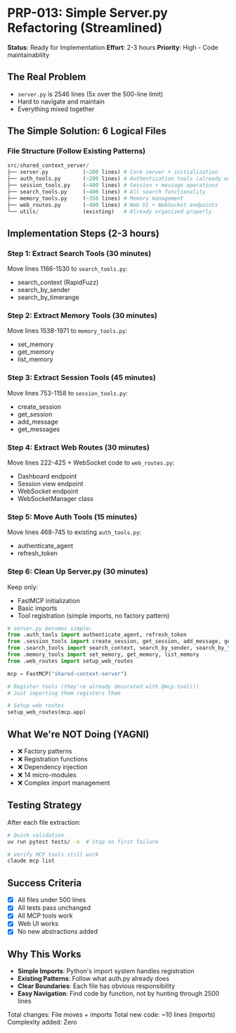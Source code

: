 # PRP-013: Simple Server.py Refactoring (Streamlined)

**Status**: Ready for Implementation
**Effort**: 2-3 hours
**Priority**: High - Code maintainability

## The Real Problem

- `server.py` is 2546 lines (5x over the 500-line limit)
- Hard to navigate and maintain
- Everything mixed together

## The Simple Solution: 6 Logical Files

### File Structure (Follow Existing Patterns)

```python
src/shared_context_server/
├── server.py           (~200 lines) # Core server + initialization
├── auth_tools.py       (~200 lines) # Authentication tools (already exists, just add tools)
├── session_tools.py    (~400 lines) # Session + message operations
├── search_tools.py     (~400 lines) # All search functionality
├── memory_tools.py     (~350 lines) # Memory management
├── web_routes.py       (~400 lines) # Web UI + WebSocket endpoints
└── utils/              (existing)   # Already organized properly
```

## Implementation Steps (2-3 hours)

### Step 1: Extract Search Tools (30 minutes)
Move lines 1166-1530 to `search_tools.py`:
- search_context (RapidFuzz)
- search_by_sender
- search_by_timerange

### Step 2: Extract Memory Tools (30 minutes)
Move lines 1538-1971 to `memory_tools.py`:
- set_memory
- get_memory
- list_memory

### Step 3: Extract Session Tools (45 minutes)
Move lines 753-1158 to `session_tools.py`:
- create_session
- get_session
- add_message
- get_messages

### Step 4: Extract Web Routes (30 minutes)
Move lines 222-425 + WebSocket code to `web_routes.py`:
- Dashboard endpoint
- Session view endpoint
- WebSocket endpoint
- WebSocketManager class

### Step 5: Move Auth Tools (15 minutes)
Move lines 468-745 to existing `auth_tools.py`:
- authenticate_agent
- refresh_token

### Step 6: Clean Up Server.py (30 minutes)
Keep only:
- FastMCP initialization
- Basic imports
- Tool registration (simple imports, no factory pattern)

```python
# server.py becomes simple:
from .auth_tools import authenticate_agent, refresh_token
from .session_tools import create_session, get_session, add_message, get_messages
from .search_tools import search_context, search_by_sender, search_by_timerange
from .memory_tools import set_memory, get_memory, list_memory
from .web_routes import setup_web_routes

mcp = FastMCP("shared-context-server")

# Register tools (they're already decorated with @mcp.tool())
# Just importing them registers them

# Setup web routes
setup_web_routes(mcp.app)
```

## What We're NOT Doing (YAGNI)

- ❌ Factory patterns
- ❌ Registration functions
- ❌ Dependency injection
- ❌ 14 micro-modules
- ❌ Complex import management

## Testing Strategy

After each file extraction:
```bash
# Quick validation
uv run pytest tests/ -x  # Stop on first failure

# Verify MCP tools still work
claude mcp list
```

## Success Criteria

- [x] All files under 500 lines
- [x] All tests pass unchanged
- [x] All MCP tools work
- [x] Web UI works
- [x] No new abstractions added

## Why This Works

- **Simple Imports**: Python's import system handles registration
- **Existing Patterns**: Follow what auth.py already does
- **Clear Boundaries**: Each file has obvious responsibility
- **Easy Navigation**: Find code by function, not by hunting through 2500 lines

Total changes: File moves + imports
Total new code: ~10 lines (imports)
Complexity added: Zero
